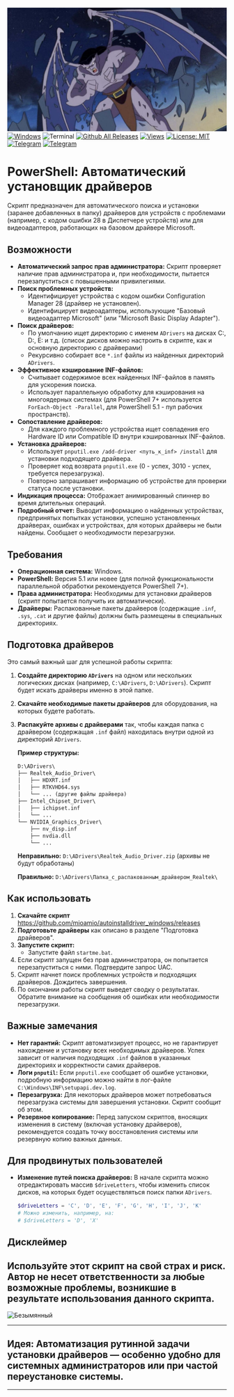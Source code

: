 ![](https://raw.githubusercontent.com/mioamio/autoinstalldriver_windows/main/image.jpg)
[![Windows](https://badgen.net/badge/icon/windows?icon=windows&label)](https://microsoft.com/windows/)
![Terminal](https://badgen.net/badge/icon/terminal?icon=terminal&label)
[![Github All Releases](https://img.shields.io/github/downloads/mioamio/autoinstalldriver_windows/total.svg)](https://github.com/mioamio/autoinstalldriver_windows/releases)
[![Views](https://views.igorkowalczyk.dev/api/badge/mioamio?repo=autoinstalldriver_windows&label=Views&style=classic)](https://github.com/mioamio/autoinstalldriver_windows/graphs/traffic)
[![License: MIT](https://img.shields.io/github/license/mioamio/autoinstalldriver_windows?style=flat-square)](https://github.com/mioamio/autoinstalldriver_windows/blob/main/LICENSE)
[![Telegram](https://badgen.net/badge/Telegram/me/2CA5E0)](https://t.me/topvselennaya)
[![Telegram](https://badgen.net/badge/Telegram/channel/2CA5E0)](https://t.me/scriptsautomation)


# PowerShell: Автоматический установщик драйверов

Cкрипт предназначен для автоматического поиска и установки (заранее добавленных в папку) драйверов для устройств с проблемами (например, с кодом ошибки 28 в Диспетчере устройств) или для видеоадаптеров, работающих на базовом драйвере Microsoft.

## Возможности

*   **Автоматический запрос прав администратора:** Скрипт проверяет наличие прав администратора и, при необходимости, пытается перезапуститься с повышенными привилегиями.
*   **Поиск проблемных устройств:**
    *   Идентифицирует устройства с кодом ошибки Configuration Manager 28 (драйвер не установлен).
    *   Идентифицирует видеоадаптеры, использующие "Базовый видеоадаптер Microsoft" (или "Microsoft Basic Display Adapter").
*   **Поиск драйверов:**
    *   По умолчанию ищет директорию с именем `ADrivers` на дисках C:, D:, E: и т.д. (список дисков можно настроить в скрипте, как и основную директорию с драйверами)
    *   Рекурсивно собирает все `*.inf` файлы из найденных директорий `ADrivers`.
*   **Эффективное кэширование INF-файлов:**
    *   Считывает содержимое всех найденных INF-файлов в память для ускорения поиска.
    *   Использует параллельную обработку для кэширования на многоядерных системах (для PowerShell 7+ используется `ForEach-Object -Parallel`, для PowerShell 5.1 - пул рабочих пространств).
*   **Сопоставление драйверов:**
    *   Для каждого проблемного устройства ищет совпадения его Hardware ID или Compatible ID внутри кэшированных INF-файлов.
*   **Установка драйверов:**
    *   Использует `pnputil.exe /add-driver <путь_к_inf> /install` для установки подходящего драйвера.
    *   Проверяет код возврата `pnputil.exe` (0 - успех, 3010 - успех, требуется перезагрузка).
    *   Повторно запрашивает информацию об устройстве для проверки статуса после установки.
*   **Индикация процесса:** Отображает анимированный спиннер во время длительных операций.
*   **Подробный отчет:** Выводит информацию о найденных устройствах, предпринятых попытках установки, успешно установленных драйверах, ошибках и устройствах, для которых драйверы не были найдены. Сообщает о необходимости перезагрузки.

## Требования

*   **Операционная система:** Windows.
*   **PowerShell:** Версия 5.1 или новее (для полной функциональности параллельной обработки рекомендуется PowerShell 7+).
*   **Права администратора:** Необходимы для установки драйверов (скрипт попытается получить их автоматически).
*   **Драйверы:** Распакованные пакеты драйверов (содержащие `.inf`, `.sys`, `.cat` и другие файлы) должны быть размещены в специальных директориях.

## Подготовка драйверов

Это самый важный шаг для успешной работы скрипта:

1.  **Создайте директорию `ADrivers`**  на одном или нескольких логических дисках (например, `C:\ADrivers`, `D:\ADrivers`). Скрипт будет искать драйверы именно в этой папке.
2.  **Скачайте необходимые пакеты драйверов** для оборудования, на которых будете работать.
3.  **Распакуйте архивы с драйверами** так, чтобы каждая папка с драйвером (содержащая `.inf` файл) находилась внутри одной из директорий `ADrivers`.

    **Пример структуры:**

    ```
    D:\ADrivers\
    ├── Realtek_Audio_Driver\
    │   ├── HDXRT.inf
    │   ├── RTKVHD64.sys
    │   └── ... (другие файлы драйвера)
    ├── Intel_Chipset_Driver\
    │   ├── ichipset.inf
    │   └── ...
    └── NVIDIA_Graphics_Driver\
        ├── nv_disp.inf
        ├── nvdia.dll
        └── ...
    ```

    **Неправильно:** `D:\ADrivers\Realtek_Audio_Driver.zip` (архивы не будут обработаны)
    
    **Правильно:** `D:\ADrivers\Папка_с_распакованным_драйвером_Realtek\`

## Как использовать

1.  **Скачайте скрипт** <https://github.com/mioamio/autoinstalldriver_windows/releases>
2.  **Подготовьте драйверы** как описано в разделе "Подготовка драйверов".
3.  **Запустите скрипт:**
    *   Запустите файл `startme.bat`.
4.  Если скрипт запущен без прав администратора, он попытается перезапуститься с ними. Подтвердите запрос UAC.
5.  Скрипт начнет поиск проблемных устройств и подходящих драйверов. Дождитесь завершения.
6.  По окончании работы скрипт выведет сводку о результатах. Обратите внимание на сообщения об ошибках или необходимости перезагрузки.

## Важные замечания

*   **Нет гарантий:** Скрипт автоматизирует процесс, но не гарантирует нахождение и установку всех необходимых драйверов. Успех зависит от наличия подходящих `.inf` файлов в указанных директориях и корректности самих драйверов.
*   **Логи `pnputil`:** Если `pnputil.exe` сообщает об ошибке установки, подробную информацию можно найти в лог-файле `C:\Windows\INF\setupapi.dev.log`.
*   **Перезагрузка:** Для некоторых драйверов может потребоваться перезагрузка системы для завершения установки. Скрипт сообщит об этом.
*   **Резервное копирование:** Перед запуском скриптов, вносящих изменения в систему (включая установку драйверов), рекомендуется создать точку восстановления системы или резервную копию важных данных.

## Для продвинутых пользователей

*   **Изменение путей поиска драйверов:** В начале скрипта можно отредактировать массив `$driveLetters`, чтобы изменить список дисков, на которых будет осуществляться поиск папки `ADrivers`.
    ```powershell
    $driveLetters = 'C', 'D', 'E', 'F', 'G', 'H', 'I', 'J', 'K'
    # Можно изменить, например, на:
    # $driveLetters = 'D', 'X'
    ```

## Дисклеймер

Используйте этот скрипт на свой страх и риск. Автор не несет ответственности за любые возможные проблемы, возникшие в результате использования данного скрипта.
---
![Безымянный](https://github.com/user-attachments/assets/2caf2ad0-c5db-4a2d-902f-e6e91be113ce)

---
 ## Идея: Автоматизация рутинной задачи установки драйверов — особенно удобно для системных администраторов или при частой переустановке системы.
---

